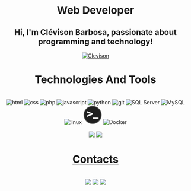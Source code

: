 <div align="center">

# Web Developer

</div>

<div align="center">

## Hi, I'm Clévison Barbosa, passionate about programming and technology!

</div>

<div align="center">

<p align="center"> <a href="https://github.com/ryo-ma/github-profile-trophy"><img src="https://github-profile-trophy.vercel.app/?username=ClevisonBarbosa" alt="Clevison" /></a> </p>

# Technologies And Tools

</div>

<div style="display: inline_block" align="center"><br>


<img width="45" height="50" src="https://img.icons8.com/color/344/html-5--v1.png" title="html" alt="html" />
<img width="45" height="50" src="https://img.icons8.com/color/344/css3.png" title="css" alt="css" />
 <img height="50" src="https://img.icons8.com/officel/2x/php-logo.png" title="php" alt="php">
 <img height="50" src="https://img.icons8.com/fluency/344/javascript.png" title="javascript" alt="javascript">
<img width="45" height="50" src="https://img.icons8.com/color/344/python--v1.png" title="python" alt="python" />
  <img width="45" height="50" src="https://img.icons8.com/color/344/git.png" title="git" alt="git" /></code>
  <img width="45" height="50" src="https://img.icons8.com/color/344/microsoft-sql-server.png" title="SQL Server" alt="SQL Server"/></code>
  <img width="45" height="50" src="https://img.icons8.com/color/344/mysql-logo.png" title="MySQL" alt="MySQL"/></code>
  <img height="50" src="https://img.icons8.com/color/344/linux--v1.png" title="Linux" alt="linux">
  <img height="50" src="https://raw.githubusercontent.com/github/explore/80688e429a7d4ef2fca1e82350fe8e3517d3494d/topics/terminal/terminal.png" title="Terminal" alt="Terminal">
 <img height="50" width="45" src="https://raw.githubusercontent.com/leandrocgsi/leandrocgsi/2331dded51784b78b8b66fd83037b2f2e28943e3/svg_logos/docker_logo.svg" title="Docker" alt="Docker" />


</div>

<br>


<div align="center">
  <a href="https://github.com/clevisonbarbosa">
  <img height="180em" src="https://github-readme-stats.vercel.app/api?username=clevisonbarbosa&show_icons=true&theme=dracula&include_all_commits=true&count_private=true"/>
  <img height="180em" src="https://github-readme-stats.vercel.app/api/top-langs/?username=clevisonbarbosa&layout=compact&langs_count=7&theme=dracula"/>
</div>

<div align="center">
  <h1>Contacts</h1>
</div>
<br>
  
<div style="display: inline_block" align="center"> 
  <a href = "mailto:clevisonbarbosa@gmail.com"><img src="https://img.shields.io/badge/-Gmail-%23333?style=for-the-badge&logo=gmail&logoColor=white" target="_blank"></a>
  <a href="https://www.linkedin.com/in/cl%C3%A9vison-barbosa-9b1803203/" target="_blank"><img src="https://img.shields.io/badge/-LinkedIn-%230077B5?style=for-the-badge&logo=linkedin&logoColor=white" target="_blank"></a> 
  <a href="https://api.whatsapp.com/send?phone=5575999587141&text=Olá,clevison!" target="_blank"><img src="https://img.shields.io/badge/WhatsApp-25D366?style=for-the-badge&logo=whatsapp&logoColor=white" target="_blank"></a>
</div>
